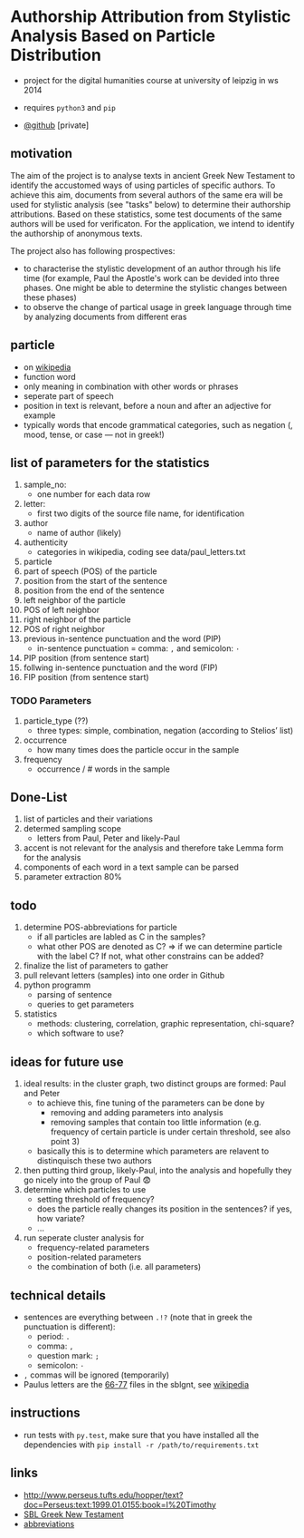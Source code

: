 # Authorship Attribution from Stylistic Analysis Based on Particle Distribution
- project for the digital humanities course at university of leipzig in ws 2014

- requires `python3` and `pip`
- [@github](https://github.com/KLINGTdotNET/dh-project-ws14) [private]

## motivation
The aim of the project is to analyse texts in ancient Greek New Testament to identify the accustomed ways of using particles of specific authors. To achieve this aim, documents from several authors of the same era will be used for stylistic analysis (see "tasks" below) to determine their authorship attributions. Based on these statistics, some test documents of the same authors will be used for verificaton. For the application, we intend to identify the authorship of anonymous texts.

The project also has following prospectives:
- to characterise the stylistic development of an author through his life time (for example, Paul the Apostle's work can be devided into three phases. One might be able to determine the stylistic changes between these phases)
- to observe the change of partical usage in greek language through time by analyzing documents from different eras

## particle

- on [wikipedia](http://www.wikiwand.com/en/Grammatical_particle)
- function word
- only meaning in combination with other words or phrases
- seperate part of speech
- position in text is relevant, before a noun and after an adjective for example
- typically words that encode grammatical categories, such as negation (, mood, tense, or case — not in greek!)

## list of parameters for the statistics
1. sample_no: 
	- one number for each data row
2. letter:
	- first two digits of the source file name, for identification
3. author
	- name of author (likely)
4. authenticity
	- categories in wikipedia, coding see data/paul_letters.txt
5. particle
6. part of speech (POS) of the particle
7. position from the start of the sentence
8. position from the end of the sentence
9. left neighbor of the particle
10. POS of left neighbor
11. right neighbor of the particle
12. POS of right neighbor
13. previous in-sentence punctuation and the word (PIP)
    - in-sentence punctuation = comma: `,` and semicolon: `·`
14. PIP position (from sentence start)
15. follwing in-sentence punctuation and the word (FIP) 
16. FIP position (from sentence start)

### TODO Parameters
1. particle_type (??)
	- three types: simple, combination, negation (according to Stelios’ list)
2. occurrence
	- how many times does the particle occur in the sample
3. frequency
	- occurrence / # words in the sample
	
## Done-List
1. list of particles and their variations
2. determed sampling scope
    - letters from Paul, Peter and likely-Paul
3. accent is not relevant for the analysis and therefore take Lemma form for the analysis
4. components of each word in a text sample can be parsed
5. parameter extraction 80%

## todo
1. determine POS-abbreviations for particle
    - if all particles are labled as C in the samples?
    - what other POS are denoted as C?
    => if we can determine particle with the label C? If not, what other constrains can be added?
2. finalize the list of parameters to gather
3. pull relevant letters (samples) into one order in Github
4. python programm
    - parsing of sentence
    - queries to get parameters
5. statistics
    - methods: clustering, correlation, graphic representation, chi-square?
    - which software to use?

## ideas for future use
1. ideal results: in the cluster graph, two distinct groups are formed: Paul and Peter
    - to achieve this, fine tuning of the parameters can be done by
        - removing and adding parameters into analysis
        - removing samples that contain too little information (e.g. frequency of certain particle is under certain threshold, see also point 3)
    - basically this is to determine which parameters are relavent to distinquisch these two authors
2. then putting third group, likely-Paul, into the analysis and hopefully they go nicely into the group of Paul :fearful:
3. determine which particles to use
    - setting threshold of frequency?
    - does the particle really changes its position in the sentences? if yes, how variate?
    - ...
4. run seperate cluster analysis for
    - frequency-related parameters
    - position-related parameters
    - the combination of both (i.e. all parameters)

## technical details
- sentences are everything between `.!?` (note that in greek the punctuation is different):
    - period: `.`
    - comma: `,`
    - question mark: `;`
    - semicolon: `·`
- `,` commas will be ignored (temporarily)
- Paulus letters are the [66-77](https://github.com/morphgnt/sblgnt) files in the sblgnt, see [wikipedia](http://de.wikipedia.org/wiki/Paulusbriefe)

## instructions

- run tests with `py.test`, make sure that you have installed all the dependencies with `pip install -r /path/to/requirements.txt`

## links

- http://www.perseus.tufts.edu/hopper/text?doc=Perseus:text:1999.01.0155:book=I%20Timothy
- [SBL Greek New Testament](https://github.com/morphgnt/sblgnt)
- [abbreviations](http://jtauber.com/2010/07/parse-helper/demo.html)
